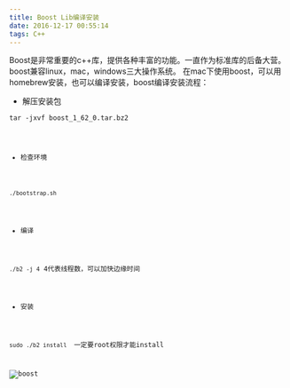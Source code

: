 ```yaml
---
title: Boost Lib编译安装
date: 2016-12-17 00:55:14
tags: C++
---
```

Boost是非常重要的c++库，提供各种丰富的功能。一直作为标准库的后备大营。
boost兼容linux，mac，windows三大操作系统。
在mac下使用boost，可以用homebrew安装，也可以编译安装，boost编译安装流程：

* 解压安装包
  
<code>tar -jxvf boost_1_62_0.tar.bz2

* 检查环境

```./bootstrap.sh```

* 编译

```./b2 -j 4```  4代表线程数，可以加快边缘时间

* 安装

```sudo ./b2 install ``` 一定要root权限才能install


![boost](http://p1.bqimg.com/567571/a9fdaf36b261f1a8.png)

  
  
	